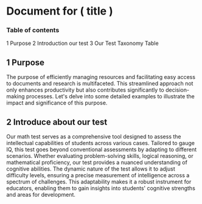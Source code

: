 # Document for ( title )
### Table of contents
1 Purpose
2 Introduction our test
3 Our Test Taxonomy Table 

## 1 Purpose 
   The purpose of efficiently managing resources and facilitating easy access to documents and research is multifaceted. 
This streamlined approach not only enhances productivity but also contributes significantly to decision-making processes.
 Let's delve into some detailed examples to illustrate the impact and significance of this purpose.
## 2 Introduce about our test
   Our math test serves as a comprehensive tool designed to assess the intellectual capabilities of students across various cases. Tailored to gauge IQ, this test goes beyond conventional assessments by adapting to different scenarios. Whether evaluating problem-solving skills, logical reasoning, or mathematical proficiency, our test provides a nuanced understanding of cognitive abilities. The dynamic nature of the test allows it to adjust difficulty levels, ensuring a precise measurement of intelligence across a spectrum of challenges. This adaptability makes it a robust instrument for educators, enabling them to gain insights into students' cognitive strengths and areas for development.
  

